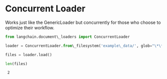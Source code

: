 # Concurrent Loader

Works just like the GenericLoader but concurrently for those who choose to optimize their workflow.

```python
from langchain.document\_loaders import ConcurrentLoader  

```

```python
loader = ConcurrentLoader.from\_filesystem('example\_data/', glob="\*\*/\*.txt")  

```

```python
files = loader.load()  

```

```python
len(files)  

```

```text
 2  

```

